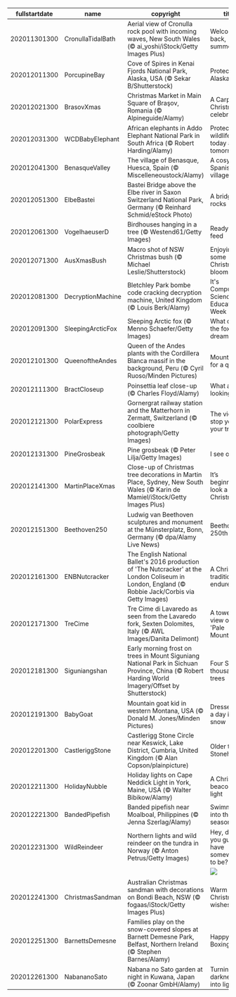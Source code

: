 |fullstartdate|name|copyright|title|image|
|--|--|--|--|--|
202011301300|CronullaTidalBath|Aerial view of Cronulla rock pool with incoming waves, New South Wales (© ai_yoshi/iStock/Getty Images Plus)|Welcome back, summer|![](/en-AU/2020/12/202011301300CronullaTidalBath.jpg)|
202012011300|PorcupineBay|Cove of Spires in Kenai Fjords National Park, Alaska, USA (© Sekar B/Shutterstock)|Protecting Alaska|![](/en-AU/2020/12/202012011300PorcupineBay.jpg)|
202012021300|BrasovXmas|Christmas Market in Main Square of Braşov, Romania (© Alpineguide/Alamy)|A Carpathian Christmas celebration|![](/en-AU/2020/12/202012021300BrasovXmas.jpg)|
202012031300|WCDBabyElephant|African elephants in Addo Elephant National Park in South Africa (© Robert Harding/Alamy)|Protecting wildlife today and tomorrow|![](/en-AU/2020/12/202012031300WCDBabyElephant.jpg)|
202012041300|BenasqueValley|The village of Benasque, Huesca, Spain (© Miscelleneoustock/Alamy)|A cosy Spanish village|![](/en-AU/2020/12/202012041300BenasqueValley.jpg)|
202012051300|ElbeBastei|Bastei Bridge above the Elbe river in Saxon Switzerland National Park, Germany (© Reinhard Schmid/eStock Photo)|A bridge that rocks|![](/en-AU/2020/12/202012051300ElbeBastei.jpg)|
202012061300|VogelhaeuserD|Birdhouses hanging in a tree (© Westend61/Getty Images)|Ready to feed|![](/en-AU/2020/12/202012061300VogelhaeuserD.jpg)|
202012071300|AusXmasBush|Macro shot of NSW Christmas bush (© Michael Leslie/Shutterstock)|Enjoying some Christmas blooms|![](/en-AU/2020/12/202012071300AusXmasBush.jpg)|
202012081300|DecryptionMachine|Bletchley Park bombe code cracking decryption machine, United Kingdom (© Louis Berk/Alamy)|It's Computer Science Education Week|![](/en-AU/2020/12/202012081300DecryptionMachine.jpg)|
202012091300|SleepingArcticFox|Sleeping Arctic fox (© Menno Schaefer/Getty Images)|What does the fox dream?|![](/en-AU/2020/12/202012091300SleepingArcticFox.jpg)|
202012101300|QueenoftheAndes|Queen of the Andes plants with the Cordillera Blanca massif in the background, Peru (© Cyril Ruoso/Minden Pictures)|Mountains fit for a queen|![](/en-AU/2020/12/202012101300QueenoftheAndes.jpg)|
202012111300|BractCloseup|Poinsettia leaf close-up (© Charles Floyd/Alamy)|What are we looking at?|![](/en-AU/2020/12/202012111300BractCloseup.jpg)|
202012121300|PolarExpress|Gornergrat railway station and the Matterhorn in Zermatt, Switzerland (© coolbiere photograph/Getty Images)|The view will stop you in your tracks|![](/en-AU/2020/12/202012121300PolarExpress.jpg)|
202012131300|PineGrosbeak|Pine grosbeak (© Peter Lilja/Getty Images)|I see one!|![](/en-AU/2020/12/202012131300PineGrosbeak.jpg)|
202012141300|MartinPlaceXmas|Close-up of Christmas tree decorations in Martin Place, Sydney, New South Wales (© Karin de Mamiel/iStock/Getty Images Plus)|It’s beginning to look a lot like Christmas|![](/en-AU/2020/12/202012141300MartinPlaceXmas.jpg)|
202012151300|Beethoven250|Ludwig van Beethoven sculptures and monument at the Münsterplatz, Bonn, Germany (© dpa/Alamy Live News)|Beethoven's 250th|![](/en-AU/2020/12/202012151300Beethoven250.jpg)|
202012161300|ENBNutcracker|The English National Ballet's 2016 production of 'The Nutcracker' at the London Coliseum in London, England (© Robbie Jack/Corbis via Getty Images)|A Christmas tradition endures|![](/en-AU/2020/12/202012161300ENBNutcracker.jpg)|
202012171300|TreCime|Tre Cime di Lavaredo as seen from the Lavaredo fork, Sexten Dolomites, Italy (© AWL Images/Danita Delimont)|A towering view of the 'Pale Mountains'|![](/en-AU/2020/12/202012171300TreCime.jpg)|
202012181300|Siguniangshan|Early morning frost on trees in Mount Siguniang National Park in Sichuan Province, China (© Robert Harding World Imagery/Offset by Shutterstock)|Four Sisters, thousands of trees|![](/en-AU/2020/12/202012181300Siguniangshan.jpg)|
202012191300|BabyGoat|Mountain goat kid in western Montana, USA (© Donald M. Jones/Minden Pictures)|Dressed for a day in the snow|![](/en-AU/2020/12/202012191300BabyGoat.jpg)|
202012201300|CastleriggStone|Castlerigg Stone Circle near Keswick, Lake District, Cumbria, United Kingdom (© Alan Copson/plainpicture)|Older than Stonehenge?|![](/en-AU/2020/12/202012201300CastleriggStone.jpg)|
202012211300|HolidayNubble|Holiday lights on Cape Neddick Light in York, Maine, USA (© Walter Bibikow/Alamy)|A Christmas beacon of light|![](/en-AU/2020/12/202012211300HolidayNubble.jpg)|
202012221300|BandedPipefish|Banded pipefish near Moalboal, Philippines (© Jenna Szerlag/Alamy)|Swimming into the season|![](/en-AU/2020/12/202012221300BandedPipefish.jpg)|
202012231300|WildReindeer|Northern lights and wild reindeer on the tundra in Norway (© Anton Petrus/Getty Images)|Hey, don't you guys have somewhere to be?|![](/en-AU/2020/12/202012231300WildReindeer.jpg)|
||||![](/en-AU/2020/12/.jpg)|
202012241300|ChristmasSandman|Australian Christmas sandman with decorations on Bondi Beach, NSW (© fogaas/iStock/Getty Images Plus)|Warm Christmas wishes|![](/en-AU/2020/12/202012241300ChristmasSandman.jpg)|
202012251300|BarnettsDemesne|Families play on the snow-covered slopes at Barnett Demesne Park, Belfast, Northern Ireland (© Stephen Barnes/Alamy)|Happy Boxing Day!|![](/en-AU/2020/12/202012251300BarnettsDemesne.jpg)|
202012261300|NabananoSato|Nabana no Sato garden at night in Kuwana, Japan (© Zoonar GmbH/Alamy)|Turning darkness into light|![](/en-AU/2020/12/202012261300NabananoSato.jpg)|
